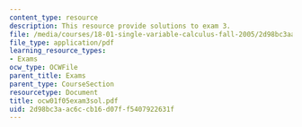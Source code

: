 ```yaml
---
content_type: resource
description: This resource provide solutions to exam 3.
file: /media/courses/18-01-single-variable-calculus-fall-2005/2d98bc3aac6ccb16d07ff5407922631f_ocw01f05exam3sol.pdf
file_type: application/pdf
learning_resource_types:
- Exams
ocw_type: OCWFile
parent_title: Exams
parent_type: CourseSection
resourcetype: Document
title: ocw01f05exam3sol.pdf
uid: 2d98bc3a-ac6c-cb16-d07f-f5407922631f
---
```

